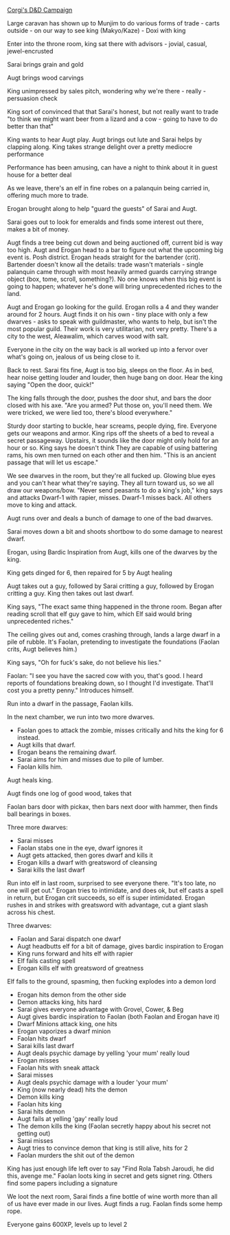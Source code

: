 ---
---

[Corgi's D&D Campaign](/games/corgi)

Large caravan has shown up to Munjim to do various forms of trade - carts outside - on our way to see king (Makyo/Kaze) - Doxi with king

Enter into the throne room, king sat there with advisors - jovial, casual, jewel-encrusted

Sarai brings grain and gold

Augt brings wood carvings

King unimpressed by sales pitch, wondering why we're there - really - persuasion check

King sort of convinced that that Sarai's honest, but not really want to trade "to think we might want beer from a lizard and a cow - going to have to do better than that"

King wants to hear Augt play. Augt brings out lute and Sarai helps by clapping along. King takes strange delight over a pretty mediocre performance

Performance has been amusing, can have a night to think about it in guest house for a better deal

As we leave, there's an elf in fine robes on a palanquin being carried in, offering much more to trade.

Erogan brought along to help "guard the guests" of Sarai and Augt.

Sarai goes out to look for emeralds and finds some interest out there, makes a bit of money.

Augt finds a tree being cut down and being auctioned off, current bid is way too high. Augt and Erogan head to a bar to figure out what the upcoming big event is. Posh district. Erogan heads straight for the bartender (crit). Bartender doesn't know all the details: trade wasn't materials - single palanquin came through with most heavily armed guards carrying strange object (box, tome, scroll, something?). No one knows when this big event is going to happen; whatever he's done will bring unprecedented riches to the land.

Augt and Erogan go looking for the guild. Erogan rolls a 4 and they wander around for 2 hours. Augt finds it on his own - tiny place with only a few dwarves - asks to speak with guildmaster, who wants to help, but isn't the most popular guild. Their work is very utilitarian, not very pretty. There's a city to the west, Aleawalim, which carves wood with salt.

Everyone in the city on the way back is all worked up into a fervor over what's going on, jealous of us being close to it.

Back to rest. Sarai fits fine, Augt is too big, sleeps on the floor. As in bed, hear noise getting louder and louder, then huge bang on door. Hear the king saying "Open the door, quick!"

The king falls through the door, pushes the door shut, and bars the door closed with his axe. "Are you armed? Put those on, you'll need them. We were tricked, we were lied too, there's blood everywhere."

Sturdy door starting to buckle, hear screams, people dying, fire. Everyone gets our weapons and armor. King rips off the sheets of a bed to reveal a secret passageway.  Upstairs, it sounds like the door might only hold for an hour or so. King says he doesn't think They are capable of using battering rams, his own men turned on each other and then him. "This is an ancient passage that will let us escape."

We see dwarves in the room, but they're all fucked up. Glowing blue eyes and you can't hear what they're saying. They all turn toward us, so we all draw our weapons/bow. "Never send peasants to do a king's job," king says and attacks Dwarf-1 with rapier, misses. Dwarf-1 misses back. All others move to king and attack.

Augt runs over and deals a bunch of damage to one of the bad dwarves.

Sarai moves down a bit and shoots shortbow to do some damage to nearest dwarf.

Erogan, using Bardic Inspiration from Augt, kills one of the dwarves by the king.

King gets dinged for 6, then repaired for 5 by Augt healing

Augt takes out a guy, followed by Sarai critting a guy, followed by Erogan critting a guy. King then takes out last dwarf.

King says, "The exact same thing happened in the throne room. Began after reading scroll that elf guy gave to him, which Elf said would bring unprecedented riches."

The ceiling gives out and, comes crashing through, lands a large dwarf in a pile of rubble. It's Faolan, pretending to investigate the foundations (Faolan crits, Augt believes him.)

King says, "Oh for fuck's sake, do not believe his lies."

Faolan: "I see you have the sacred cow with you, that's good. I heard reports of foundations breaking down, so I thought I'd investigate. That'll cost you a pretty penny." Introduces himself.

Run into a dwarf in the passage, Faolan kills.

In the next chamber, we run into two more dwarves.
* Faolan goes to attack the zombie, misses critically and hits the king for 6 instead.
* Augt kills that dwarf.
* Erogan beans the remaining dwarf.
* Sarai aims for him and misses due to pile of lumber.
* Faolan kills him.

Augt heals king.

Augt finds one log of good wood, takes that

Faolan bars door with pickax, then bars next door with hammer, then finds ball bearings in boxes.

Three more dwarves:
* Sarai misses
* Faolan stabs one in the eye, dwarf ignores it
* Augt gets attacked, then gores dwarf and kills it
* Erogan kills a dwarf with greatsword of cleansing
* Sarai kills the last dwarf

Run into elf in last room, surprised to see everyone there. "It's too late, no one will get out." Erogan tries to intimidate, and does ok, but elf casts a spell in return, but Erogan crit succeeds, so elf is super intimidated. Erogan rushes in and strikes with greatsword with advantage, cut a giant slash across his chest.

Three dwarves:
* Faolan and Sarai dispatch one dwarf
* Augt headbutts elf for a bit of damage, gives bardic inspiration to Erogan
* King runs forward and hits elf with rapier
* Elf fails casting spell
* Erogan kills elf with greatsword of greatness

Elf falls to the ground, spasming, then fucking explodes into a demon lord
* Erogan hits demon from the other side
* Demon attacks king, hits hard
* Sarai gives everyone advantage with Grovel, Cower, & Beg
* Augt gives bardic inspiration to Faolan (both Faolan and Erogan have it)
* Dwarf Minions attack king, one hits
* Erogan vaporizes a dwarf minion
* Faolan hits dwarf
* Sarai kills last dwarf
* Augt deals psychic damage by yelling 'your mum' really loud
* Erogan misses
* Faolan hits with sneak attack
* Sarai misses
* Augt deals psychic damage with a louder 'your mum'
* King (now nearly dead) hits the demon
* Demon kills king
* Faolan hits king
* Sarai hits demon
* Augt fails at yelling 'gay' really loud
* The demon kills the king (Faolan secretly happy about his secret not getting out)
* Sarai misses
* Augt tries to convince demon that king is still alive, hits for 2
* Faolan murders the shit out of the demon

King has just enough life left over to say "Find Rola Tabsh Jaroudi, he did this, avenge me." Faolan loots king in secret and gets signet ring. Others find some papers including a signature

We loot the next room, Sarai finds a fine bottle of wine worth more than all of us have ever made in our lives. Augt finds a rug. Faolan finds some hemp rope.

Everyone gains 600XP, levels up to level 2
